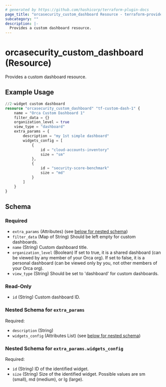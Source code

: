 ```yaml
---
# generated by https://github.com/hashicorp/terraform-plugin-docs
page_title: "orcasecurity_custom_dashboard Resource - terraform-provider-orcasecurity"
subcategory: ""
description: |-
  Provides a custom dashboard resource.
---
```


# orcasecurity_custom_dashboard (Resource)

Provides a custom dashboard resource.

## Example Usage

```terraform
//2-widget custom dashboard
resource "orcasecurity_custom_dashboard" "tf-custom-dash-1" {
    name = "Orca Custom Dashboard 1"
    filter_data = {}
    organization_level = true
    view_type = "dashboard"
    extra_params = {
        description = "my 1st simple dashboard"
        widgets_config = [
            {
                id = "cloud-accounts-inventory"
                size = "sm"
            },
            {
                id = "security-score-benchmark"
                size = "md"
            }
        ]
    }
}
```

<!-- schema generated by tfplugindocs -->
## Schema

### Required

- `extra_params` (Attributes) (see [below for nested schema](#nestedatt--extra_params))
- `filter_data` (Map of String) Should be left empty for custom dashboards.
- `name` (String) Custom dashboard title.
- `organization_level` (Boolean) If set to true, it is a shared dashboard (can be viewed by any member of your Orca org). If set to false, it is a personal dashboard (can be viewed only by you, not other members of your Orca org).
- `view_type` (String) Should be set to 'dashboard' for custom dashboards.

### Read-Only

- `id` (String) Custom dashboard ID.

<a id="nestedatt--extra_params"></a>
### Nested Schema for `extra_params`

Required:

- `description` (String)
- `widgets_config` (Attributes List) (see [below for nested schema](#nestedatt--extra_params--widgets_config))

<a id="nestedatt--extra_params--widgets_config"></a>
### Nested Schema for `extra_params.widgets_config`

Required:

- `id` (String) ID of the identified widget.
- `size` (String) Size of the identified widget. Possible values are sm (small), md (medium), or lg (large).


